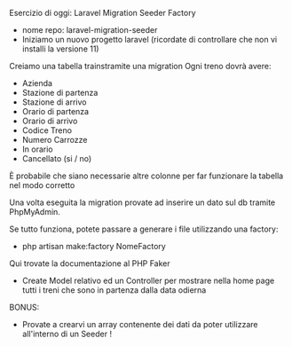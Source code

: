 Esercizio di oggi: Laravel Migration Seeder Factory
- nome repo: laravel-migration-seeder
- Iniziamo un nuovo progetto laravel (ricordate di controllare che non vi installi la versione 11)

Creiamo una tabella trainstramite una migration
Ogni treno dovrà avere:
- Azienda
- Stazione di partenza
- Stazione di arrivo
- Orario di partenza
- Orario di arrivo
- Codice Treno
- Numero Carrozze
- In orario
- Cancellato (si / no)

È probabile che siano necessarie altre colonne per far funzionare la tabella nel modo corretto

Una volta eseguita la migration provate ad inserire un dato sul db tramite PhpMyAdmin.

Se tutto funziona, potete passare a generare i file utilizzando una factory:
- php artisan make:factory NomeFactory

Qui trovate la documentazione al PHP Faker
- Create Model relativo ed un Controller per mostrare nella home page tutti i treni che sono in partenza dalla data odierna  

BONUS:
- Provate a crearvi un array contenente dei dati da poter utilizzare all'interno di un Seeder !
